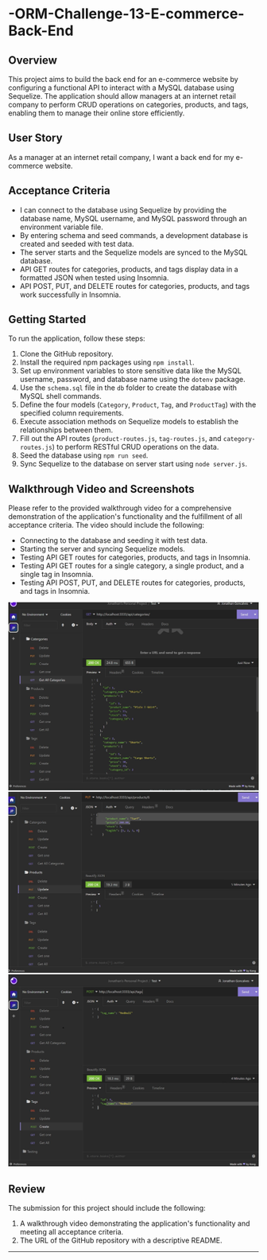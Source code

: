 # -ORM-Challenge-13-E-commerce-Back-End

## Overview

This project aims to build the back end for an e-commerce website by configuring a functional  API to interact with a MySQL database using Sequelize. The application should allow managers at an internet retail company to perform CRUD operations on categories, products, and tags, enabling them to manage their online store efficiently.

## User Story

As a manager at an internet retail company, I want a back end for my e-commerce website.

## Acceptance Criteria

- I can connect to the database using Sequelize by providing the database name, MySQL username, and MySQL password through an environment variable file.
- By entering schema and seed commands, a development database is created and seeded with test data.
- The server starts and the Sequelize models are synced to the MySQL database.
- API GET routes for categories, products, and tags display data in a formatted JSON when tested using Insomnia.
- API POST, PUT, and DELETE routes for categories, products, and tags work successfully in Insomnia.


## Getting Started

To run the application, follow these steps:

1. Clone the GitHub repository.
2. Install the required npm packages using `npm install`.
3. Set up environment variables to store sensitive data like the MySQL username, password, and database name using the `dotenv` package.
4. Use the `schema.sql` file in the `db` folder to create the database with MySQL shell commands.
5. Define the four models (`Category`, `Product`, `Tag`, and `ProductTag`) with the specified column requirements.
6. Execute association methods on Sequelize models to establish the relationships between them.
7. Fill out the API routes (`product-routes.js`, `tag-routes.js`, and `category-routes.js`) to perform RESTful CRUD operations on the data.
8. Seed the database using `npm run seed`.
9. Sync Sequelize to the database on server start using  `node server.js`.

## Walkthrough Video and Screenshots

Please refer to the provided walkthrough video for a comprehensive demonstration of the application's functionality and the fulfillment of all acceptance criteria. The video should include the following:

- Connecting to the database and seeding it with test data.
- Starting the server and syncing Sequelize models.
- Testing API GET routes for categories, products, and tags in Insomnia.
- Testing API GET routes for a single category, a single product, and a single tag in Insomnia.
- Testing API POST, PUT, and DELETE routes for categories, products, and tags in Insomnia.

![Categories Screenshot](/assets/Categories%20%20screenshot.JPG)
![Product Screenshot](/assets/Product%20%20screenshot.JPG)
![Tag Screenshot](/assets/Tags%20screenshot.JPG)


## Review

The submission for this project should include the following:

1. A walkthrough video demonstrating the application's functionality and meeting all acceptance criteria.
2. The URL of the GitHub repository with a descriptive README.
---


